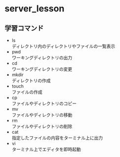 # server_lesson  
##  学習コマンド  

- ls  
ディレクトリ内のディレクトリやファイルの一覧表示  
- pwd  
ワーキングディレクトリの出力  
- cd  
ワーキングディレクトリの変更  
- mkdir  
ディレクトリの作成  
- touch  
ファイルの作成  
- cp  
ファイルやディレクトリのコピー  
- mv  
ファイルやディレクトリの移動  
- rm  
ファイルやディレクトリの削除  
- cat  
指定したファイルの内容をターミナル上に出力  
- vi  
ターミナル上でエディタを即時起動  
